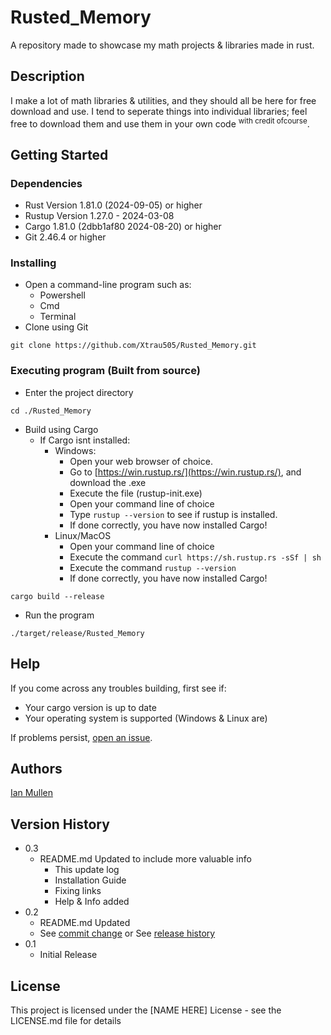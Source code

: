 # Rusted_Memory

A repository made to showcase my math projects & libraries made in rust.

## Description

I make a lot of math libraries & utilities, and they should all be here for free download and use.
I tend to seperate things into individual libraries; feel free to download them and use them in your own code <sup>with credit ofcourse</sup>.

## Getting Started

### Dependencies

* Rust Version 1.81.0 (2024-09-05) or higher
* Rustup Version 1.27.0 - 2024-03-08
* Cargo 1.81.0 (2dbb1af80 2024-08-20) or higher
* Git 2.46.4 or higher

### Installing

* Open a command-line program such as:
    * Powershell
    * Cmd
    * Terminal
* Clone using Git
```
git clone https://github.com/Xtrau505/Rusted_Memory.git
```

### Executing program (Built from source)

* Enter the project directory
```
cd ./Rusted_Memory
```
* Build using Cargo
   * If Cargo isnt installed:
       * Windows:
           * Open your web browser of choice.
           * Go to [https://win.rustup.rs/](https://win.rustup.rs/), and download the .exe
           * Execute the file (rustup-init.exe)
           * Open your command line of choice
           * Type `rustup --version` to see if rustup is installed.
           * If done correctly, you have now installed Cargo!
       * Linux/MacOS
           * Open your command line of choice
           * Execute the command `curl https://sh.rustup.rs -sSf | sh`
           * Execute the command `rustup --version`
           * If done correctly, you have now installed Cargo!
```
cargo build --release
```
* Run the program
```
./target/release/Rusted_Memory
```

## Help

If you come across any troubles building, first see if:
* Your cargo version is up to date
* Your operating system is supported (Windows & Linux are)

If problems persist, [open an issue](https://github.com/Xtrau505/Rusted_Memory/issues).

## Authors

[Ian Mullen](mailto:zephyros@zephyros1938.org)

## Version History
* 0.3
    * README.md Updated to include more valuable info
        * This update log
        * Installation Guide
        * Fixing links
        * Help & Info added
* 0.2
    * README.md Updated
    * See [commit change](https://github.com/Xtrau505/Rusted_Memory/commit/main) or See [release history](https://github.com/Xtrau505/Rusted_Memory/releases)
* 0.1
    * Initial Release

## License

This project is licensed under the [NAME HERE] License - see the LICENSE.md file for details
